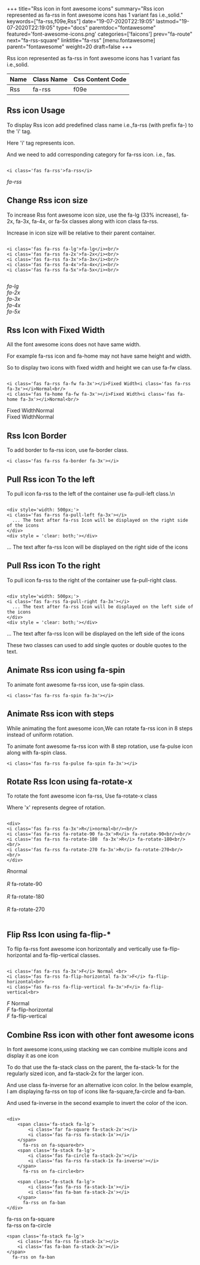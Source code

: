 +++
title="Rss icon in font awesome icons"
summary="Rss icon represented as fa-rss in font awesome icons has 1 variant fas i.e.,solid."
keywords=["fa-rss,f09e,Rss"]
date="19-07-2020T22:19:05"
lastmod="19-07-2020T22:19:05"
type="docs"
parentdoc="fontawesome"
featured='font-awesome-icons.png'
categories=['faicons']
prev="fa-route"
next="fa-rss-square"
linktitle="fa-rss"
[menu.fontawesome]
parent="fontawesome"
weight=20
draft=false
+++


Rss icon represented as fa-rss in font awesome icons has 1 variant fas i.e.,solid.

<div class='table-responsive'><table class='table'><thead><tr><th>Name</th><th>Class Name</th><th>Css Content Code</th></tr></thead><tbody><tr><td>Rss</td><td>fa-rss</td><td>f09e</td></tr></tbody></table></div>



## Rss icon Usage

To display Rss icon add predefined class name i.e.,fa-rss (with prefix fa-) to the 'i' tag.

Here 'i' tag represents icon.

And we need to add corresponding category for fa-rss icon. i.e., fas.


```

<i class='fas fa-rss'>fa-rss</i>
```

<i class='fas fa-rss'>fa-rss</i>




## Change Rss icon size
To increase Rss font awesome icon size, use the fa-lg (33% increase), fa-2x, fa-3x, fa-4x, or fa-5x classes along with icon class fa-rss.

Increase in icon size will be relative to their parent container. 

```

<i class='fas fa-rss fa-lg'>fa-lg</i><br/>
<i class='fas fa-rss fa-2x'>fa-2x</i><br/>
<i class='fas fa-rss fa-3x'>fa-3x</i><br/>
<i class='fas fa-rss fa-4x'>fa-4x</i><br/>
<i class='fas fa-rss fa-5x'>fa-5x</i><br/>
            
```

<i class='fas fa-rss fa-lg'>fa-lg</i><br/>
<i class='fas fa-rss fa-2x'>fa-2x</i><br/>
<i class='fas fa-rss fa-3x'>fa-3x</i><br/>
<i class='fas fa-rss fa-4x'>fa-4x</i><br/>
<i class='fas fa-rss fa-5x'>fa-5x</i><br/>
            



## Rss Icon with Fixed Width 

All the font awesome icons does not have same width.

For example fa-rss icon and fa-home may not have same height and width.

So to display two icons with fixed width and height we can use fa-fw class.


```

<i class='fas fa-rss fa-fw fa-3x'></i>Fixed Width<i class='fas fa-rss fa-3x'></i>Normal<br/>
<i class='fas fa-home fa-fw fa-3x'></i>Fixed Width<i class='fas fa-home fa-3x'></i>Normal<br/>
```

<i class='fas fa-rss fa-fw fa-3x'></i>Fixed Width<i class='fas fa-rss fa-3x'></i>Normal<br/>
<i class='fas fa-home fa-fw fa-3x'></i>Fixed Width<i class='fas fa-home fa-3x'></i>Normal<br/>



## Rss Icon Border 

To add border to fa-rss icon, use fa-border class.


```
<i class='fas fa-rss fa-border fa-3x'></i>

```
<i class='fas fa-rss fa-border fa-3x'></i>





## Pull Rss icon To the left

To pull icon fa-rss to the left of the container use fa-pull-left class.\n

```

<div style='width: 500px;'>
<i class='fas fa-rss fa-pull-left fa-3x'></i>
  ... The text after fa-rss Icon will be displayed on the right side of the icons
</div>
<div style = 'clear: both;'></div>
```

<div style='width: 500px;'>
<i class='fas fa-rss fa-pull-left fa-3x'></i>
  ... The text after fa-rss Icon will be displayed on the right side of the icons
</div>
<div style = 'clear: both;'></div>




## Pull Rss icon To the right
To pull icon fa-rss to the right of the container use fa-pull-right class.

```

<div style='width: 500px;'>
<i class='fas fa-rss fa-pull-right fa-3x'></i>
  ... The text after fa-rss Icon will be displayed on the left side of the icons
</div>
<div style = 'clear: both;'></div>
```

<div style='width: 500px;'>
<i class='fas fa-rss fa-pull-right fa-3x'></i>
  ... The text after fa-rss Icon will be displayed on the left side of the icons
</div>
<div style = 'clear: both;'></div>

These two classes can used to add single quotes or double quotes to the text.


## Animate Rss icon using fa-spin
To animate font awesome fa-rss icon, use fa-spin class.

```
<i class='fas fa-rss fa-spin fa-3x'></i>
```
<i class='fas fa-rss fa-spin fa-3x'></i>




## Animate Rss icon with steps
While animating the font awesome icon,We can rotate fa-rss icon in 8 steps instead of uniform rotation.

To animate font awesome fa-rss icon with 8 step rotation, use fa-pulse icon along with fa-spin class.


```
<i class='fas fa-rss fa-pulse fa-spin fa-3x'></i>

```
<i class='fas fa-rss fa-pulse fa-spin fa-3x'></i>





## Rotate Rss Icon using fa-rotate-x
To rotate the font awesome icon fa-rss, Use fa-rotate-x class

Where 'x' represents degree of rotation.


```

<div>
<i class='fas fa-rss fa-3x'>R</i>normal<br/><br/>
<i class='fas fa-rss fa-rotate-90 fa-3x'>R</i> fa-rotate-90<br/><br/> 
<i class='fas fa-rss fa-rotate-180  fa-3x'>R</i> fa-rotate-180<br/><br/> 
<i class='fas fa-rss fa-rotate-270 fa-3x'>R</i> fa-rotate-270<br/><br/>
</div>
```

<div>
<i class='fas fa-rss fa-3x'>R</i>normal<br/><br/>
<i class='fas fa-rss fa-rotate-90 fa-3x'>R</i> fa-rotate-90<br/><br/> 
<i class='fas fa-rss fa-rotate-180  fa-3x'>R</i> fa-rotate-180<br/><br/> 
<i class='fas fa-rss fa-rotate-270 fa-3x'>R</i> fa-rotate-270<br/><br/>
</div>




## Flip Rss Icon using fa-flip-*
To flip fa-rss font awesome icon horizontally and vertically use fa-flip-horizontal and fa-flip-vertical classes. 

```

<i class='fas fa-rss fa-3x'>F</i> Normal <br>
<i class='fas fa-rss fa-flip-horizontal fa-3x'>F</i> fa-flip-horizontal<br>
<i class='fas fa-rss fa-flip-vertical fa-3x'>F</i> fa-flip-vertical<br>
```

<i class='fas fa-rss fa-3x'>F</i> Normal <br>
<i class='fas fa-rss fa-flip-horizontal fa-3x'>F</i> fa-flip-horizontal<br>
<i class='fas fa-rss fa-flip-vertical fa-3x'>F</i> fa-flip-vertical<br>




## Combine Rss icon with other font awesome icons
In font awesome icons,using stacking we can combine multiple icons and display it as one icon 

To do that use the fa-stack class on the parent, the fa-stack-1x for the regularly sized icon, and fa-stack-2x for the larger icon.

And use class fa-inverse for an alternative icon color. 
In the below example, I am displaying fa-rss on top of icons like fa-square,fa-circle and fa-ban.

And used fa-inverse in the second example to invert the color of the icon.

```

<div>
    <span class='fa-stack fa-lg'>
        <i class='far fa-square fa-stack-2x'></i>
        <i class='fas fa-rss fa-stack-1x'></i>
    </span>
      fa-rss on fa-square<br>
    <span class='fa-stack fa-lg'>
        <i class='fas fa-circle fa-stack-2x'></i>
        <i class='fas fa-rss fa-stack-1x fa-inverse'></i>
    </span>
      fa-rss on fa-circle<br>

    <span class='fa-stack fa-lg'>
        <i class='fas fa-rss fa-stack-1x'></i>
        <i class='fas fa-ban fa-stack-2x'></i>
    </span>
      fa-rss on fa-ban
</div>
```

<div>
    <span class='fa-stack fa-lg'>
        <i class='far fa-square fa-stack-2x'></i>
        <i class='fas fa-rss fa-stack-1x'></i>
    </span>
      fa-rss on fa-square<br>
    <span class='fa-stack fa-lg'>
        <i class='fas fa-circle fa-stack-2x'></i>
        <i class='fas fa-rss fa-stack-1x fa-inverse'></i>
    </span>
      fa-rss on fa-circle<br>

    <span class='fa-stack fa-lg'>
        <i class='fas fa-rss fa-stack-1x'></i>
        <i class='fas fa-ban fa-stack-2x'></i>
    </span>
      fa-rss on fa-ban
</div>






